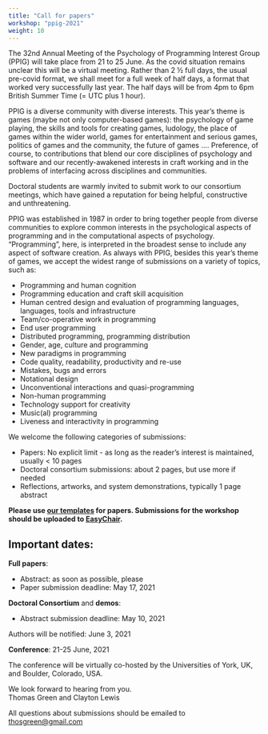 ```yaml
---
title: "Call for papers"
workshop: "ppig-2021"
weight: 10
---
```


The 32nd Annual Meeting of the Psychology of Programming Interest Group (PPIG) will take place from 21 to 25 June. As the covid situation remains unclear this will be a virtual meeting. Rather than 2 ½ full days, the usual pre-covid format, we shall meet for a full week of half days, a format that worked very successfully last year. The half days will be from 4pm to 6pm British Summer Time (= UTC plus 1 hour).

PPIG is a diverse community with diverse interests. This year’s theme is games (maybe not only computer-based games):  the psychology of game playing, the skills and tools for creating games, ludology, the place of games within the wider world, games for entertainment and serious games, politics of games and the community, the future of games .... Preference, of course, to contributions that blend our core disciplines of psychology and software and our recently-awakened interests in craft working and in the problems of interfacing across disciplines and communities.

Doctoral students are warmly invited to submit work to our consortium meetings, which have gained a reputation for being helpful, constructive and unthreatening.

PPIG was established in 1987 in order to bring together people from diverse communities to explore common interests in the psychological aspects of programming and in the computational aspects of psychology. “Programming”, here, is interpreted in the broadest sense to include any aspect of software creation. As always with PPIG, besides this year’s theme of games, we accept the widest range of submissions on a variety of topics, such as:

- Programming and human cognition
- Programming education and craft skill acquisition
- Human centred design and evaluation of programming languages, languages, tools and infrastructure
- Team/co-operative work in programming
- End user programming
- Distributed programming, programming distribution
- Gender, age, culture and programming
- New paradigms in programming
- Code quality, readability, productivity and re-use
- Mistakes, bugs and errors
- Notational design
- Unconventional interactions and quasi-programming
- Non-human programming
- Technology support for creativity
- Music(al) programming
- Liveness and interactivity in programming


We welcome the following categories of submissions:

- Papers: No explicit limit - as long as the reader’s interest is maintained, usually < 10 pages
- Doctoral consortium submissions: about 2 pages, but use more if needed
- Reflections, artworks, and system demonstrations, typically 1 page abstract

**Please use [our templates](/author-resources/paper-templates) for papers. Submissions for the workshop should be uploaded to [EasyChair](https://easychair.org/conferences/?conf=ppig2021).**

## Important dates:

**Full papers**:
* Abstract: as soon as possible, please
* Paper submission deadline: May 17, 2021

**Doctoral Consortium** and **demos**:
* Abstract submission deadline: May 10, 2021

Authors will be notified: June 3, 2021

**Conference**: 21-25 June, 2021


The conference will be virtually co-hosted by the Universities of York, UK, and Boulder, Colorado, USA.


We look forward to hearing from you. \
Thomas Green and Clayton Lewis

All questions about submissions should be emailed to thosgreen@gmail.com
